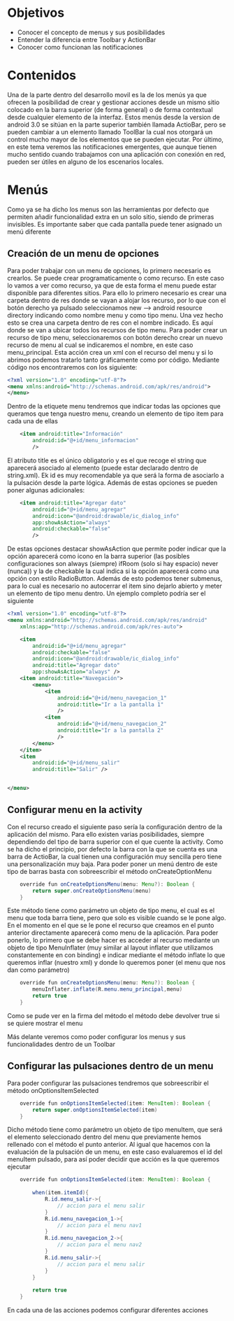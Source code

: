 # Objetivos

- Conocer el concepto de menus y sus posibilidades
- Entender la diferencia entre Toolbar y ActionBar
- Conocer como funcionan las notificaciones

# Contenidos

Una de la parte dentro del desarrollo movil es la de los menús ya que ofrecen la posibilidad de crear y gestionar acciones desde un mismo sitio colocado en la barra superior (de forma general) o de forma contextual desde cualquier elemento de la interfaz. Estos menús desde la version de android 3.0 se sitúan en la parte superior también llamada ActioBar, pero se pueden cambiar a un elemento llamado ToolBar la cual nos otorgará un control mucho mayor de los elementos que se pueden ejecutar. Por último, en este tema veremos las notificaciones emergentes, que aunque tienen mucho sentido cuando trabajamos con una aplicación con conexión en red, pueden ser útiles en alguno de los escenarios locales.

# Menús

Como ya se ha dicho los menus son las herramientas por defecto que permiten añadir funcionalidad extra en un solo sitio, siendo de primeras invisibles. Es importante saber que cada pantalla puede tener asignado un menú diferente

## Creación de un menu de opciones

Para poder trabajar con un menu de opciones, lo primero necesario es crearlos. Se puede crear programaticamente o como recurso. En este caso lo vamos a ver como recurso, ya que de esta forma el menu puede estar disponible para diferentes sitios. Para ello lo primero necesario es crear una carpeta dentro de res donde se vayan a alojar los recurso, por lo que con el botón derecho ya pulsado seleccionamos new --> android resource directory indicando como nombre menu y como tipo menu. Una vez hecho esto se crea una carpeta dentro de res con el nombre indicado. Es aquí donde se van a ubicar todos los recursos de tipo menu. Para poder crear un recurso de tipo menu, seleccionaremos con botón derecho crear un nuevo recurso de menu al cual se indicaremos el nombre, en este caso menu_principal. Esta acción crea un xml con el recurso del menu y si lo abrimos podemos tratarlo tanto gráficamente como por código. Mediante código nos encontraremos con los siguiente:

```xml
<?xml version="1.0" encoding="utf-8"?>
<menu xmlns:android="http://schemas.android.com/apk/res/android">
</menu>
```
Dentro de la etiquete menu tendremos que indicar todas las opciones que queramos que tenga nuestro menu, creando un elemento de tipo item para cada una de ellas

```xml
    <item android:title="Información"
        android:id="@+id/menu_informacion"
        />
```

El atributo title es el único obligatorio y es el que recoge el string que aparecerá asociado al elemento (puede estar declarado dentro de string.xml). Ek id es muy recomendable ya que será la forma de asociarlo a la pulsación desde la parte lógica. Además de estas opciones se pueden poner algunas adicionales: 

```xml
    <item android:title="Agregar dato"
        android:id="@+id/menu_agregar"
        android:icon="@android:drawable/ic_dialog_info"
        app:showAsAction="always"
        android:checkable="false"
        />
```

De estas opciones destacar showAsAction que permite poder indicar que la opción aparecerá como icono en la barra superior (las posibles configuraciones son always (siempre) ifRoom (solo si hay espacio) never (nunca)) y la de checkable la cual indica si la opción aparecerá como una opción con estilo RadioButton. Además de esto podemos tener submenus, para lo cual es necesario no autocerrar el item sino dejarlo abierto y meter un elemento de tipo menu dentro. Un ejemplo completo podría ser el siguiente

```xml
<?xml version="1.0" encoding="utf-8"?>
<menu xmlns:android="http://schemas.android.com/apk/res/android"
    xmlns:app="http://schemas.android.com/apk/res-auto">

    <item
        android:id="@+id/menu_agregar"
        android:checkable="false"
        android:icon="@android:drawable/ic_dialog_info"
        android:title="Agregar dato"
        app:showAsAction="always" />
    <item android:title="Navegación">
        <menu>
            <item
                android:id="@+id/menu_navegacion_1"
                android:title="Ir a la pantalla 1"
                />
            <item
                android:id="@+id/menu_navegacion_2"
                android:title="Ir a la pantalla 2"
                />
        </menu>
    </item>
    <item
        android:id="@+id/menu_salir"
        android:title="Salir" />


</menu>
```

## Configurar menu en la activity

Con el recurso creado el siguiente paso sería la configuración dentro de la aplicación del mismo. Para ello existen varias posibilidades, siempre dependiendo del tipo de barra superior con el que cuente la activity. Como se ha dicho el principio, por defecto la barra con la que se cuenta es una barra de ActioBar, la cual tienen una configuración muy sencilla pero tiene una personalización muy baja. Para poder poner un menú dentro de este tipo de barras basta con sobreescribir el método onCreateOptionMenu

```java
    override fun onCreateOptionsMenu(menu: Menu?): Boolean {
        return super.onCreateOptionsMenu(menu)
    }
```

Este método tiene como parámetro un objeto de tipo menu, el cual es el menu que toda barra tiene, pero que solo es visible cuando se le pone algo. En el momento en el que se le pone el recurso que creamos en el punto anterior directamente aparecerá como menu de la aplicación. Para poder ponerlo, lo primero que se debe hacer es acceder al recurso mediante un objeto de tipo MenuInflater (muy similar al layout inflater que utilizamos constantemente en con binding) e indicar mediante el método inflate lo que queremos inflar (nuestro xml) y donde lo queremos poner (el menu que nos dan como parámetro)

```java
    override fun onCreateOptionsMenu(menu: Menu?): Boolean {
        menuInflater.inflate(R.menu.menu_principal,menu)
        return true
    }
```
Como se pude ver en la firma del método el método debe devolver true si se quiere mostrar el menu

Más delante veremos como poder configurar los menus y sus funcionalidades dentro de un Toolbar

## Configurar las pulsaciones dentro de un menu

Para poder configurar las pulsaciones tendremos que sobreescribir el método onOptionsItemSelected

```java
    override fun onOptionsItemSelected(item: MenuItem): Boolean {
        return super.onOptionsItemSelected(item)
    }
```

Dicho método tiene como parámetro un objeto de tipo menuItem, que será el elemento seleccionado dentro del menu que previamente hemos rellenado con el método el punto anterior. Al igual que hacemos con la evaluación de la pulsación de un menu, en este caso evaluaremos el id del menuItem pulsado, para así poder decidir que acción es la que queremos ejecutar

```java
    override fun onOptionsItemSelected(item: MenuItem): Boolean {
        
        when(item.itemId){
            R.id.menu_salir->{
                // accion para el menu salir
            }
            R.id.menu_navegacion_1->{
                // accion para el menu nav1
            }
            R.id.menu_navegacion_2->{
                // accion para el menu nav2
            }
            R.id.menu_salir->{
                // accion para el menu salir
            }
        }
        
        return true
    }
```
En cada una de las acciones podemos configurar diferentes acciones